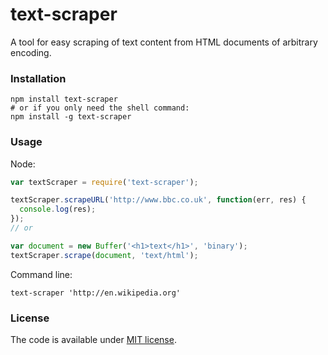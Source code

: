 # text-scraper

A tool for easy scraping of text content from HTML documents of arbitrary
encoding.

### Installation

```shell
npm install text-scraper
# or if you only need the shell command:
npm install -g text-scraper
```

### Usage

Node:

```javascript
var textScraper = require('text-scraper');

textScraper.scrapeURL('http://www.bbc.co.uk', function(err, res) {
  console.log(res);
});
// or

var document = new Buffer('<h1>text</h1>', 'binary');
textScraper.scrape(document, 'text/html');
```

Command line:

```shell
text-scraper 'http://en.wikipedia.org'
```

### License

The code is available under [MIT license](LICENSE).
